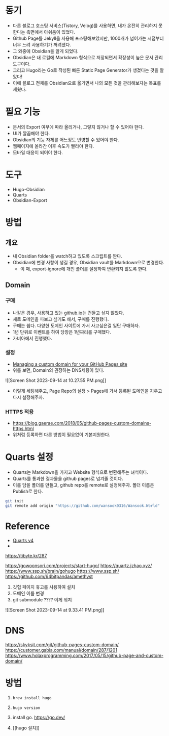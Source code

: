 


# 동기

- 다른 블로그 호스팅 서비스(Tistory, Velog)를 사용하면, 내가 온전히 관리하지 못한다는 측면에서 아쉬움이 있었다.
- Github Page를 Jekyll을 사용해 포스팅해보았지만, 1000개가 넘어가는 시점부터 너무 느려 사용하기가 꺼려졌다.
- 그 와중에 Obsidian을 알게 되었다.
- Obsidian은 내 로컬에 Markdown 형식으로 저장되면서 확장성이 높은 문서 관리 도구이다.
- 그리고 Hugo라는 Go로 작성된 빠른 Static Page Generator가 생겼다는 것을 알았다!
- 이에 블로그 전체를 Obsidian으로 옮기면서 나의 모든 것을 관리해보자는 목표를 세웠다.


# 필요 기능

- 문서의 Export 여부에 따라 올리거나, 그렇지 않거나 할 수 있어야 한다.
- UI가 깔끔해야 한다.
- Obsidian의 기능 자체를 어느정도 반영할 수 있어야 한다.
- 웹페이지에 올라간 이후 속도가 빨라야 한다.
- 모바일 대응이 되어야 한다.

# 도구
- Hugo-Obsidian
- Quarts
- Obsidian-Export


# 방법
## 개요

- 내 Obsidian folder를 watch하고 있도록 스크립트를 짠다.
- Obsidian에 변경 사항이 생길 경우, Obsidian vault를 Markdown으로 변경한다.
	- 이 때, export-ignore에 개인 폴더를 설정하여 변환되지 않도록 한다.


## Domain

### 구매
- 나같은 경우, 사용하고 있는 github.io는 건들고 싶지 않았다.
- 새로 도메인을 파보고 싶기도 해서, 구매를 진행했다.
- 구매는 쉽다. 다양한 도메인 사이트에 가서 사고싶은걸 일단 구매하자.
- 1년 단위로 이벤트를 하여 당장은 1년짜리를 구매했다.
- 가비아에서 진행했다.

### 설정
- [Managing a custom domain for your GitHub Pages site](https://docs.github.com/en/pages/configuring-a-custom-domain-for-your-github-pages-site/managing-a-custom-domain-for-your-github-pages-site)
- 위를 보면, Domain의 권장하는 DNS세팅이 있다.

![[Screen Shot 2023-09-14 at 10.27.55 PM.png]]

- 이렇게 세팅해주고, Page Repo의 설정 > Pages에 가서 등록된 도메인을 지우고 다시 설정해주자.

### HTTPS 적용

- https://blog.gaerae.com/2018/05/github-pages-custom-domains-https.html
- 위처럼 등록하면 다른 방법이 필요없이 기본지원한다.


# Quarts 설정

- Quarts는 Markdown을 가지고 Website 형식으로 변환해주는 녀석이다.
- Quarts를 통과한 결과물을 github pages로 넘겨줄 것이다.
- 이를 담을 폴더를 만들고, github repo를 remote로 설정해주자. 폴더 이름은 Publish로 한다.

```bash
git init
git remote add origin "https://github.com/wansook0316/Wansook.World" 
```

# 

# Reference
- [Quarts v4](https://github.com/jackyzha0/quartz)
- 

https://tibyte.kr/287


https://gowoonsori.com/projects/start-hugo/
https://quartz.jzhao.xyz/
https://www.ssp.sh/brain/gohugo
https://www.ssp.sh/
https://github.com/64bitpandas/amethyst

1. 깃헙 페이지 휴고를 사용하여 설치
2. 도메인 이름 변경
3. git submodule ???? 이게 뭐지

![[Screen Shot 2023-09-14 at 9.33.41 PM.png]]
# DNS
https://skyksit.com/git/github-pages-custom-domain/
https://customer.gabia.com/manual/domain/287/1201
https://www.holaxprogramming.com/2017/05/15/github-page-and-custom-domain/

# 방법

1. `brew install hugo`
2. `hugo version`
3. install go. https://go.dev/

4. [[hugo 설치]]

